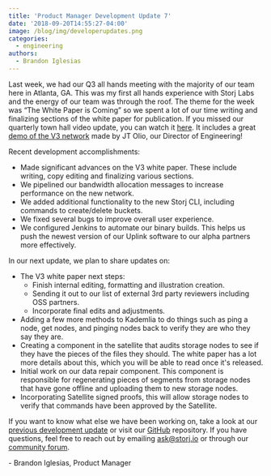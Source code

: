 ```yaml
---
title: 'Product Manager Development Update 7'
date: '2018-09-20T14:55:27-04:00'
image: /blog/img/developerupdates.png
categories:
  - engineering
authors:
  - Brandon Iglesias
---
```

Last week, we had our Q3 all hands meeting with the majority of our team here in Atlanta, GA. This was my first all hands experience with Storj Labs and the energy of our team was through the roof. The theme for the week was “The White Paper is Coming” so we spent a lot of our time writing and finalizing sections of the white paper for publication. If you missed our quarterly town hall video update, you can watch it [here](https://www.youtube.com/watch?v=EcZ3T3eVwsM&t=518s). It includes a great [demo of the V3 network](https://www.youtube.com/watch?v=IdOt6RxZws4) made by JT Olio, our Director of Engineering! 



Recent development accomplishments:

* Made significant advances on the V3 white paper. These include writing, copy editing and finalizing various sections. 
* We pipelined our bandwidth allocation messages to increase performance on the new network.
* We added additional functionality to the new Storj CLI, including commands to create/delete buckets.
* We fixed several bugs to improve overall user experience.
* We configured Jenkins to automate our binary builds. This helps us push the newest version of our Uplink software to our alpha partners more effectively.



In our next update, we plan to share updates on:

* The V3 white paper next steps:
  * Finish internal editing, formatting and illustration creation. 
  * Sending it out to our list of external 3rd party reviewers including OSS partners. 
  * Incorporate final edits and adjustments.
* Adding a few more methods to Kademlia to do things such as ping a node, get nodes, and pinging nodes back to verify they are who they say they are.
* Creating a component in the satellite that audits storage nodes to see if they have the pieces of the files they should. The white paper has a lot more details about this, which you will be able to read once it's released.
* Initial work on our data repair component. This component is responsible for regenerating pieces of segments from storage nodes that have gone offline and uploading them to new storage nodes.
* Incorporating Satellite signed proofs, this will allow storage nodes to verify that commands have been approved by the Satellite. 



If you want to know what else we have been working on, take a look at our [previous development update](https://storj.io/blog/2018/09/product-mgr-development-update-6/) or visit our [GitHub](https://github.com/storj/storj) repository. If you have questions, feel free to reach out by emailing [ask@storj.io](ask@storj.io) or through our [community forum](https://community.storj.io/).

\- Brandon Iglesias, Product Manager
